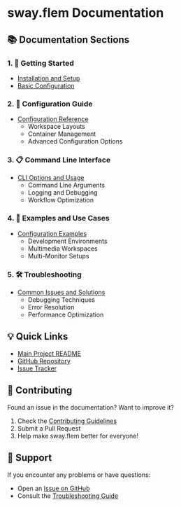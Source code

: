 # sway.flem Documentation

## 📚 Documentation Sections

### 1. 🚀 Getting Started
- [Installation and Setup](cli.md)
- [Basic Configuration](configuration.md)

### 2. 🔧 Configuration Guide
- [Configuration Reference](configuration.md)
  - Workspace Layouts
  - Container Management
  - Advanced Configuration Options

### 3. 📋 Command Line Interface
- [CLI Options and Usage](cli.md)
  - Command Line Arguments
  - Logging and Debugging
  - Workflow Optimization

### 4. 🎨 Examples and Use Cases
- [Configuration Examples](examples.md)
  - Development Environments
  - Multimedia Workspaces
  - Multi-Monitor Setups

### 5. 🛠️ Troubleshooting
- [Common Issues and Solutions](troubleshooting.md)
  - Debugging Techniques
  - Error Resolution
  - Performance Optimization

## 💡 Quick Links

- [Main Project README](../README.md)
- [GitHub Repository](https://github.com/titembaatar/sway.flem)
- [Issue Tracker](https://github.com/titembaatar/sway.flem/issues)

## 🤝 Contributing

Found an issue in the documentation? Want to improve it?

1. Check the [Contributing Guidelines](../CONTRIBUTING.md)
2. Submit a Pull Request
3. Help make sway.flem better for everyone!

## 📧 Support

If you encounter any problems or have questions:
- Open an [Issue on GitHub](https://github.com/titembaatar/sway.flem/issues)
- Consult the [Troubleshooting Guide](troubleshooting.md)
